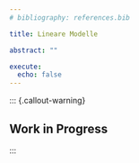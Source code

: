 ```yaml
---
# bibliography: references.bib

title: Lineare Modelle

abstract: ""

execute: 
  echo: false
---
```



::: {.callout-warning}
## Work in Progress
:::

